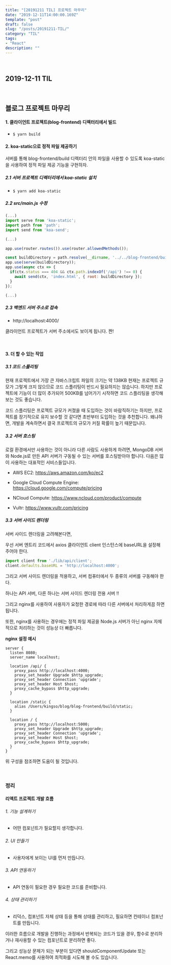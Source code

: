 ```yaml
---
title: "[20191211 TIL] 프로젝트 마무리"
date: "2019-12-11T14:00:00.169Z"
template: "post"
draft: false
slug: "/posts/20191211-TIL/"
category: "TIL"
tags:
- "React"
description: ""
---
```


<br>

## 2019-12-11 TIL

<br>

## 블로그 프로젝트 마무리

#### 1. 클라이언트 프로젝트(blog-frontend) 디렉터리에서 빌드

- `$ yarn build`

#### 2. koa-static으로 정적 파일 제공하기

서버를 통해 blog-frontend/build 디렉터리 안의 파일을 사용할 수 있도록 koa-static을 사용하여 정적 파일 제공 기능을 구현하자.

##### 2.1 서버 프로젝트 디렉터리에서 koa-static 설치

- `$ yarn add koa-static`

##### 2.2 src/main.js 수정

``` JavaScript
(...)
import serve from 'koa-static';
import path from 'path';
import send from 'koa-send';

(...)

app.use(router.routes()).use(router.allowedMethods());

const buildDirectory = path.resolve(__dirname, '../../blog-frontend/build');
app.use(serve(buildDirectory));
app.use(async ctx => {
  if(ctx.status === 404 && ctx.path.indexOf('/api') !== 0) {
    await send(ctx, 'index.html', { root: buildDirectory });
  }
});

(...)
```

##### 2.3 백엔드 서버 주소로 접속

- http://localhost:4000/

클라이언트 프로젝트가 서버 주소에서도 보이게 됩니다. 짠!

<br>

#### 3. 더 할 수 있는 작업

##### 3.1 코드 스플리팅

현재 프로젝트에서 가장 큰 자바스크립트 파일의 크기는 약 138KB
현재는 프로젝트 규모가 그렇게 크지 않으므로 코드 스플리팅이 반드시 필요하지는 않습니다. 하지만 프로젝트에 기능이 더 많이 추가되어 500KB를 넘어가기 시작하면 코드 스플리팅을 생각해 보는 것도 좋습니다.

코드 스플리팅은 프로젝트 규모가 커졌을 때 도입하는 것이 바람직하기는 하지만, 프로젝트를 장기적으로 유지 보수할 것 같다면 초반부터 도입하는 것을 추천합니다. 왜냐하면, 개발을 계속하면서 결국 프로젝트의 규모가 커질 확률이 높기 때문입니다.

##### 3.2 서버 호스팅

로컬 환경에서만 사용하는 것이 아니라 다른 사람도 사용하게 하려면, MongoDB 서버와 Node.js로 만든 API 서버가 구동될 수 있는 서버를 호스팅받아야 합니다. 다음은 많이 사용하는 대표적인 서비스들입니다.

- AWS EC2: https://aws.amazon.com/ko/ec2

- Google Cloud Compute Engine: https://cloud.google.com/compute/pricing

- NCloud Compute: https://www.ncloud.com/product/compute

- Vultr: https://www.vultr.com/pricing

##### 3.3 서버 사이드 렌더링

서버 사이드 렌더링을 고려해본다면,

우선 서버 엔트리 코드에서 axios 클라이언트 client 인스턴스에 baseURL을 설정해 주어야 한다.

``` JavaScript
import client from './lib/api/client';
client.defaults.baseURL = 'http://localhost:4000';
```

그리고 서버 사이드 렌더링을 적용하고, 서버 컴퓨터에서 두 종류의 서버를 구동해야 한다.

하나는 API 서버, 다른 하나는 서버 사이드 렌더링 전용 서버 !!

그리고 nginx를 사용하여 사용자가 요청한 경로에 따라 다른 서버에서 처리하게끔 하면 됩니다.

또한, nginx를 사용하는 경우에는 정적 파일 제공을 Node.js 서버가 아닌 nginx 자체적으로 처리하는 것이 성능상 더 빠릅니다.

**nginx 설정 예시**

```
server {
  listen 8080;
  server_name localhost;

  location /api/ {
    proxy_pass http://localhost:4000;
    proxy_set_header Upgrade $http_upgrade;
    proxy_set_header Connection 'upgrade';
    proxy_set_header Host $host;
    proxy_cache_bypass $http_upgrade;
  }

  location /static {
    alias /Users/kingso/blog/blog-frontend/build/static;
  }

  location / {
    proxy_pass http://localhost:5000;
    proxy_set_header Upgrade $http_upgrade;
    proxy_set_header Connection 'upgrade';
    proxy_set_header Host $host;
    proxy_cache_bypass $http_upgrade;
  }
}
```

위 구성을 참조하면 도움이 될 것입니다.

<br>

### 정리

#### 리액트 프로젝트 개발 흐름

###### 1. 기능 설계하기

  - 어떤 컴포넌트가 필요할지 생각합니다.

###### 2. UI 만들기

  - 사용자에게 보이는 UI를 먼저 만듭니다.

###### 3. API 연동하기

  - API 연동이 필요한 경우 필요한 코드를 준비합니다.

###### 4. 상태 관리하기

  - 리덕스, 컴포넌트 자체 상태 등을 통해 상태를 관리하고, 필요하면 컨테이너 컴포넌트를 만듭니다.

이러한 흐름으로 개발을 진행하는 과정에서 반복되는 코드가 있을 경우, 함수로 분리하거나 재사용할 수 있는 컴포넌트로 분리하면 좋다.

그리고 성능상 문제가 되는 부분이 있다면 shouldComponentUpdate 또는 React.memo를 사용하여 최적화를 시도해 볼 수도 있습니다.
